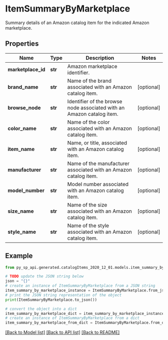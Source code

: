 # ItemSummaryByMarketplace

Summary details of an Amazon catalog item for the indicated Amazon marketplace.

## Properties

Name | Type | Description | Notes
------------ | ------------- | ------------- | -------------
**marketplace_id** | **str** | Amazon marketplace identifier. | 
**brand_name** | **str** | Name of the brand associated with an Amazon catalog item. | [optional] 
**browse_node** | **str** | Identifier of the browse node associated with an Amazon catalog item. | [optional] 
**color_name** | **str** | Name of the color associated with an Amazon catalog item. | [optional] 
**item_name** | **str** | Name, or title, associated with an Amazon catalog item. | [optional] 
**manufacturer** | **str** | Name of the manufacturer associated with an Amazon catalog item. | [optional] 
**model_number** | **str** | Model number associated with an Amazon catalog item. | [optional] 
**size_name** | **str** | Name of the size associated with an Amazon catalog item. | [optional] 
**style_name** | **str** | Name of the style associated with an Amazon catalog item. | [optional] 

## Example

```python
from py_sp_api.generated.catalogItems_2020_12_01.models.item_summary_by_marketplace import ItemSummaryByMarketplace

# TODO update the JSON string below
json = "{}"
# create an instance of ItemSummaryByMarketplace from a JSON string
item_summary_by_marketplace_instance = ItemSummaryByMarketplace.from_json(json)
# print the JSON string representation of the object
print(ItemSummaryByMarketplace.to_json())

# convert the object into a dict
item_summary_by_marketplace_dict = item_summary_by_marketplace_instance.to_dict()
# create an instance of ItemSummaryByMarketplace from a dict
item_summary_by_marketplace_from_dict = ItemSummaryByMarketplace.from_dict(item_summary_by_marketplace_dict)
```
[[Back to Model list]](../README.md#documentation-for-models) [[Back to API list]](../README.md#documentation-for-api-endpoints) [[Back to README]](../README.md)


